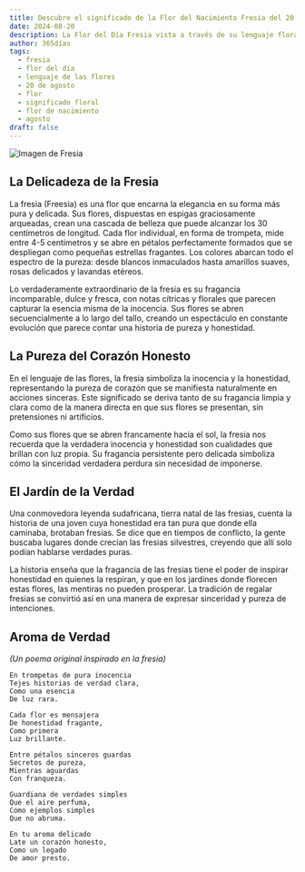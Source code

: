 ```yaml
---
title: Descubre el significado de la Flor del Nacimiento Fresia del 20 de agosto
date: 2024-08-20
description: La Flor del Día Fresia vista a través de su lenguaje floral e historias
author: 365días
tags:
  - fresia
  - flor del día
  - lenguaje de las flores
  - 20 de agosto
  - flor
  - significado floral
  - flor de nacimiento
  - agosto
draft: false
---
```


![Imagen de Fresia](https://cdn.pixabay.com/photo/2019/10/04/22/30/flower-4526658_1280.jpg#center)


## La Delicadeza de la Fresia

La fresia (Freesia) es una flor que encarna la elegancia en su forma más pura y delicada. Sus flores, dispuestas en espigas graciosamente arqueadas, crean una cascada de belleza que puede alcanzar los 30 centímetros de longitud. Cada flor individual, en forma de trompeta, mide entre 4-5 centímetros y se abre en pétalos perfectamente formados que se despliegan como pequeñas estrellas fragantes. Los colores abarcan todo el espectro de la pureza: desde blancos inmaculados hasta amarillos suaves, rosas delicados y lavandas etéreos.

Lo verdaderamente extraordinario de la fresia es su fragancia incomparable, dulce y fresca, con notas cítricas y florales que parecen capturar la esencia misma de la inocencia. Sus flores se abren secuencialmente a lo largo del tallo, creando un espectáculo en constante evolución que parece contar una historia de pureza y honestidad.

## La Pureza del Corazón Honesto

En el lenguaje de las flores, la fresia simboliza la inocencia y la honestidad, representando la pureza de corazón que se manifiesta naturalmente en acciones sinceras. Este significado se deriva tanto de su fragancia limpia y clara como de la manera directa en que sus flores se presentan, sin pretensiones ni artificios.

Como sus flores que se abren francamente hacia el sol, la fresia nos recuerda que la verdadera inocencia y honestidad son cualidades que brillan con luz propia. Su fragancia persistente pero delicada simboliza cómo la sinceridad verdadera perdura sin necesidad de imponerse.

## El Jardín de la Verdad

Una conmovedora leyenda sudafricana, tierra natal de las fresias, cuenta la historia de una joven cuya honestidad era tan pura que donde ella caminaba, brotaban fresias. Se dice que en tiempos de conflicto, la gente buscaba lugares donde crecían las fresias silvestres, creyendo que allí solo podían hablarse verdades puras.

La historia enseña que la fragancia de las fresias tiene el poder de inspirar honestidad en quienes la respiran, y que en los jardines donde florecen estas flores, las mentiras no pueden prosperar. La tradición de regalar fresias se convirtió así en una manera de expresar sinceridad y pureza de intenciones.

## Aroma de Verdad
*(Un poema original inspirado en la fresia)*

```
En trompetas de pura inocencia
Tejes historias de verdad clara,
Como una esencia
De luz rara.

Cada flor es mensajera
De honestidad fragante,
Como primera
Luz brillante.

Entre pétalos sinceros guardas
Secretos de pureza,
Mientras aguardas
Con franqueza.

Guardiana de verdades simples
Que el aire perfuma,
Como ejemplos simples
Que no abruma.

En tu aroma delicado
Late un corazón honesto,
Como un legado
De amor presto.
```